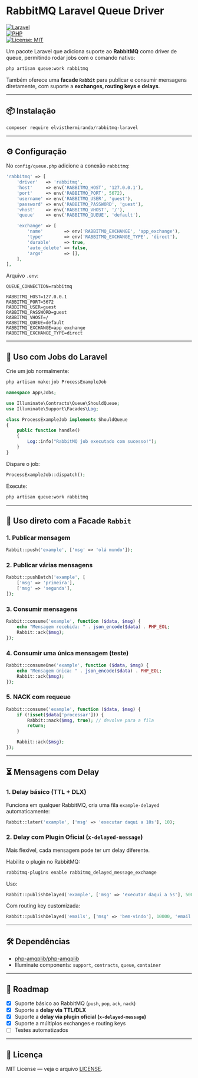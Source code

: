 # RabbitMQ Laravel Queue Driver

[![Laravel](https://img.shields.io/badge/Laravel-10%2F11%2F12-red)](https://laravel.com)  
[![PHP](https://img.shields.io/badge/PHP-%3E%3D8.1-blue)](https://php.net)  
[![License: MIT](https://img.shields.io/badge/License-MIT-green.svg)](LICENSE)

Um pacote Laravel que adiciona suporte ao **RabbitMQ** como driver de queue, permitindo rodar jobs com o comando nativo:

```bash
php artisan queue:work rabbitmq
```

Também oferece uma **facade `Rabbit`** para publicar e consumir mensagens diretamente, com suporte a **exchanges, routing keys e delays**.

---

## 📦 Instalação

```bash
composer require elvisthermiranda/rabbitmq-laravel
```

---

## ⚙️ Configuração

No `config/queue.php` adicione a conexão `rabbitmq`:

```php
'rabbitmq' => [
    'driver'   => 'rabbitmq',
    'host'     => env('RABBITMQ_HOST', '127.0.0.1'),
    'port'     => env('RABBITMQ_PORT', 5672),
    'username' => env('RABBITMQ_USER', 'guest'),
    'password' => env('RABBITMQ_PASSWORD', 'guest'),
    'vhost'    => env('RABBITMQ_VHOST', '/'),
    'queue'    => env('RABBITMQ_QUEUE', 'default'),

    'exchange' => [
        'name'        => env('RABBITMQ_EXCHANGE', 'app_exchange'),
        'type'        => env('RABBITMQ_EXCHANGE_TYPE', 'direct'),
        'durable'     => true,
        'auto_delete' => false,
        'args'        => [],
    ],
],
```

Arquivo `.env`:

```env
QUEUE_CONNECTION=rabbitmq

RABBITMQ_HOST=127.0.0.1
RABBITMQ_PORT=5672
RABBITMQ_USER=guest
RABBITMQ_PASSWORD=guest
RABBITMQ_VHOST=/
RABBITMQ_QUEUE=default
RABBITMQ_EXCHANGE=app_exchange
RABBITMQ_EXCHANGE_TYPE=direct
```

---

## 🚀 Uso com Jobs do Laravel

Crie um job normalmente:

```bash
php artisan make:job ProcessExampleJob
```

```php
namespace App\Jobs;

use Illuminate\Contracts\Queue\ShouldQueue;
use Illuminate\Support\Facades\Log;

class ProcessExampleJob implements ShouldQueue
{
    public function handle()
    {
        Log::info("RabbitMQ job executado com sucesso!");
    }
}
```

Dispare o job:

```php
ProcessExampleJob::dispatch();
```

Execute:

```bash
php artisan queue:work rabbitmq
```

---

## 🧩 Uso direto com a Facade `Rabbit`

### 1. Publicar mensagem
```php
Rabbit::push('example', ['msg' => 'olá mundo']);
```

### 2. Publicar várias mensagens
```php
Rabbit::pushBatch('example', [
    ['msg' => 'primeira'],
    ['msg' => 'segunda'],
]);
```

### 3. Consumir mensagens
```php
Rabbit::consume('example', function ($data, $msg) {
    echo "Mensagem recebida: " . json_encode($data) . PHP_EOL;
    Rabbit::ack($msg);
});
```

### 4. Consumir uma única mensagem (teste)
```php
Rabbit::consumeOne('example', function ($data, $msg) {
    echo "Mensagem única: " . json_encode($data) . PHP_EOL;
    Rabbit::ack($msg);
});
```

### 5. NACK com requeue
```php
Rabbit::consume('example', function ($data, $msg) {
    if (!isset($data['processar'])) {
        Rabbit::nack($msg, true); // devolve para a fila
        return;
    }

    Rabbit::ack($msg);
});
```

---

## ⏳ Mensagens com Delay

### 1. Delay básico (TTL + DLX)
Funciona em qualquer RabbitMQ, cria uma fila `example-delayed` automaticamente:

```php
Rabbit::later('example', ['msg' => 'executar daqui a 10s'], 10);
```

### 2. Delay com Plugin Oficial (`x-delayed-message`)
Mais flexível, cada mensagem pode ter um delay diferente.

Habilite o plugin no RabbitMQ:
```bash
rabbitmq-plugins enable rabbitmq_delayed_message_exchange
```

Uso:
```php
Rabbit::publishDelayed('example', ['msg' => 'executar daqui a 5s'], 5000);
```

Com routing key customizada:
```php
Rabbit::publishDelayed('emails', ['msg' => 'bem-vindo'], 10000, 'email.welcome');
```

---

## 🛠 Dependências

- [php-amqplib/php-amqplib](https://github.com/php-amqplib/php-amqplib)  
- Illuminate components: `support`, `contracts`, `queue`, `container`

---

## 📖 Roadmap

- [x] Suporte básico ao RabbitMQ (`push`, `pop`, `ack`, `nack`)  
- [x] Suporte a **delay via TTL/DLX**  
- [x] Suporte a **delay via plugin oficial (`x-delayed-message`)**  
- [x] Suporte a múltiplos exchanges e routing keys  
- [ ] Testes automatizados  

---

## 📜 Licença

MIT License — veja o arquivo [LICENSE](LICENSE).
